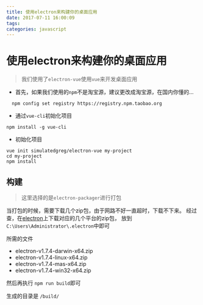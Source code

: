 ```yaml
---
title: 使用electron来构建你的桌面应用
date: 2017-07-11 16:00:09
tags:
categories: javascript
---
```


# 使用electron来构建你的桌面应用

> 我们使用了`electron-vue`使用`vue`来开发桌面应用

- 首先，如果我们使用的`npm`不是淘宝源，建议更改成淘宝源，在国内你懂的...

``` shell
  npm config set registry https://registry.npm.taobao.org
```
- 通过`vue-cli`初始化项目

``` shell
npm install -g vue-cli
```

- 初始化项目

``` shell
vue init simulatedgreg/electron-vue my-project
cd my-project
npm install
```

## 构建

> 这里选择的是`electron-packager`进行打包

当打包的时候，需要下载几个zip包，由于网路不好一直超时，下载不下来。
经过查，在[electron](https://github.com/electron/electron/releases)上下载对应的几个平台的zip包，
放到`C:\Users\Administrator\.electron`中即可

所需的文件

- electron-v1.7.4-darwin-x64.zip
- electron-v1.7.4-linux-x64.zip
- electron-v1.7.4-mas-x64.zip
- electron-v1.7.4-win32-x64.zip

然后再执行 `npm run build`即可

生成的目录是 `/build/`